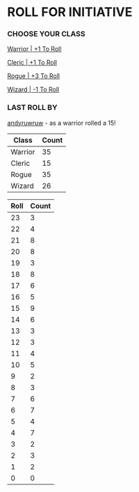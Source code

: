 # ROLL FOR INITIATIVE
### CHOOSE YOUR CLASS

[Warrior | +1 To Roll](https://github.com/benjaminsampica/benjaminsampica/issues/new?title=roll%7Cwarrior&body=Just+click+%27Submit+new+issue%27.)

[Cleric | +1 To Roll](https://github.com/benjaminsampica/benjaminsampica/issues/new?title=roll%7Ccleric&body=Just+click+%27Submit+new+issue%27.)

[Rogue | +3 To Roll](https://github.com/benjaminsampica/benjaminsampica/issues/new?title=roll%7Crogue&body=Just+click+%27Submit+new+issue%27.)

[Wizard | -1 To Roll](https://github.com/benjaminsampica/benjaminsampica/issues/new?title=roll%7Cwizard&body=Just+click+%27Submit+new+issue%27.)
### LAST ROLL BY
[andyruwruw](https://www.github.com/andyruwruw) - as a warrior rolled a 15!

|Class|Count|
|-|-|
|Warrior|35|
|Cleric|15|
|Rogue|35|
|Wizard|26|

|Roll|Count|
|-|-|
|23|3
|22|4
|21|8
|20|8
|19|3
|18|8
|17|6
|16|5
|15|9
|14|6
|13|3
|12|3
|11|4
|10|5
|9|2
|8|3
|7|6
|6|7
|5|4
|4|7
|3|2
|2|3
|1|2
|0|0
